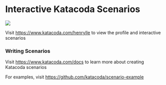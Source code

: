 # Interactive Katacoda Scenarios

[![](http://shields.katacoda.com/katacoda/henrylle/count.svg)](https://www.katacoda.com/henrylle "Get your profile on Katacoda.com")

Visit https://www.katacoda.com/henrylle to view the profile and interactive scenarios

### Writing Scenarios
Visit https://www.katacoda.com/docs to learn more about creating Katacoda scenarios

For examples, visit https://github.com/katacoda/scenario-example

